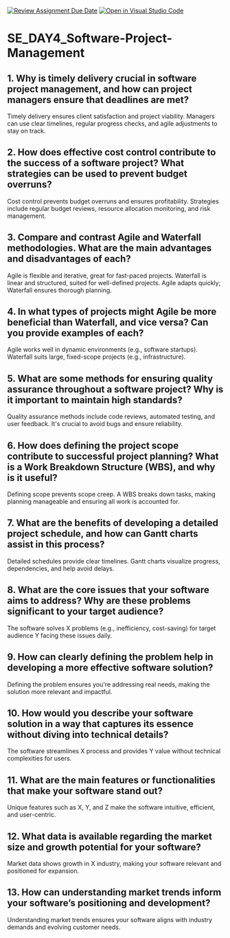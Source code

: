 [![Review Assignment Due Date](https://classroom.github.com/assets/deadline-readme-button-22041afd0340ce965d47ae6ef1cefeee28c7c493a6346c4f15d667ab976d596c.svg)](https://classroom.github.com/a/9pw6JKcu)
[![Open in Visual Studio Code](https://classroom.github.com/assets/open-in-vscode-2e0aaae1b6195c2367325f4f02e2d04e9abb55f0b24a779b69b11b9e10269abc.svg)](https://classroom.github.com/online_ide?assignment_repo_id=15717419&assignment_repo_type=AssignmentRepo)
# SE_DAY4_Software-Project-Management
## 1. Why is timely delivery crucial in software project management, and how can project managers ensure that deadlines are met?
Timely delivery ensures client satisfaction and project viability. Managers can use clear timelines, regular progress checks, and agile adjustments to stay on track.
## 2. How does effective cost control contribute to the success of a software project? What strategies can be used to prevent budget overruns?
Cost control prevents budget overruns and ensures profitability. Strategies include regular budget reviews, resource allocation monitoring, and risk management.
## 3. Compare and contrast Agile and Waterfall methodologies. What are the main advantages and disadvantages of each?
Agile is flexible and iterative, great for fast-paced projects. Waterfall is linear and structured, suited for well-defined projects. Agile adapts quickly; Waterfall ensures thorough planning.
## 4. In what types of projects might Agile be more beneficial than Waterfall, and vice versa? Can you provide examples of each?
Agile works well in dynamic environments (e.g., software startups). Waterfall suits large, fixed-scope projects (e.g., infrastructure).
## 5. What are some methods for ensuring quality assurance throughout a software project? Why is it important to maintain high standards?
Quality assurance methods include code reviews, automated testing, and user feedback. It's crucial to avoid bugs and ensure reliability.
## 6. How does defining the project scope contribute to successful project planning? What is a Work Breakdown Structure (WBS), and why is it useful?
Defining scope prevents scope creep. A WBS breaks down tasks, making planning manageable and ensuring all work is accounted for.
## 7. What are the benefits of developing a detailed project schedule, and how can Gantt charts assist in this process?
Detailed schedules provide clear timelines. Gantt charts visualize progress, dependencies, and help avoid delays.
## 8. What are the core issues that your software aims to address? Why are these problems significant to your target audience?
The software solves X problems (e.g., inefficiency, cost-saving) for target audience Y facing these issues daily.
## 9. How can clearly defining the problem help in developing a more effective software solution?
Defining the problem ensures you're addressing real needs, making the solution more relevant and impactful.
## 10. How would you describe your software solution in a way that captures its essence without diving into technical details?
The software streamlines X process and provides Y value without technical complexities for users.
## 11. What are the main features or functionalities that make your software stand out?
Unique features such as X, Y, and Z make the software intuitive, efficient, and user-centric.


## 12. What data is available regarding the market size and growth potential for your software?
Market data shows growth in X industry, making your software relevant and positioned for expansion.
## 13. How can understanding market trends inform your software’s positioning and development?
Understanding market trends ensures your software aligns with industry demands and evolving customer needs.
